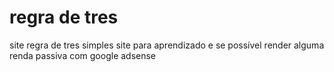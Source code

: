 # regra de tres
site regra de tres simples
site para aprendizado e se possível render alguma renda passiva com google adsense
